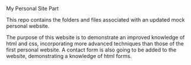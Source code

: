 My Personal Site Part

This repo contains the folders and files associated with an updated mock personal website.

The purpose of this website is to demonstrate an improved knowledge of html and css, incorporating more advanced techniques than those of the first personal website. A contact form is also going to be added to the website, demonstrating a knowledge of html forms.